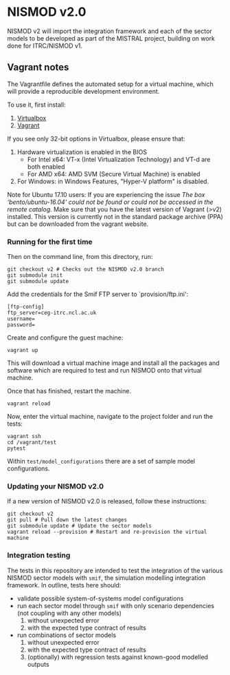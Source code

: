 # NISMOD v2.0

NISMOD v2 will import the integration framework and each of the sector models
to be developed as part of the MISTRAL project, building on work done for
ITRC/NISMOD v1.

## Vagrant notes

The Vagrantfile defines the automated setup for a virtual machine, which will
provide a reproducible development environment.

To use it, first install:

1. [Virtualbox](www.virtualbox.org)
1. [Vagrant](vagrantup.com)

If you see only 32-bit options in Virtualbox, please ensure that:
1. Hardware virtualization is enabled in the BIOS
    - For Intel x64: VT-x (Intel Virtualization Technology) and VT-d are both enabled
    - For AMD x64: AMD SVM (Secure Virtual Machine) is enabled
2. For Windows: in Windows Features, "Hyper-V platform" is disabled.

Note for Ubuntu 17.10 users: If you are experiencing the issue *The box
‘bento/ubuntu-16.04’ could not be found or could not be accessed in the remote
catalog.* Make sure that you have the latest version of Vagrant (>v2) installed.
This version is currently not in the standard package archive (PPA) but can be
downloaded from the vagrant website.


### Running for the first time

Then on the command line, from this directory, run:

    git checkout v2 # Checks out the NISMOD v2.0 branch
    git submodule init
    git submodule update

Add the credentials for the Smif FTP server to `provision/ftp.ini':

```
[ftp-config]
ftp_server=ceg-itrc.ncl.ac.uk
username=
password=
```

Create and configure the guest machine:

    vagrant up

This will download a virtual machine image and install all the packages and
software which are required to test and run NISMOD onto that virtual machine.

Once that has finished, restart the machine.

    vagrant reload

Now, enter the virtual machine, navigate to the project folder
and run the tests:

    vagrant ssh
    cd /vagrant/test
    pytest

Within `test/model_configurations` there are a set of sample model
configurations.

### Updating your NISMOD v2.0

If a new version of NISMOD v2.0 is released, follow these instructions:

    git checkout v2
    git pull # Pull down the latest changes
    git submodule update # Update the sector models
    vagrant reload --provision # Restart and re-provision the virtual machine


### Integration testing

The tests in this repository are intended to test the integration of the various
NISMOD sector models with `smif`, the simulation modelling integration
framework. In outline, tests here should:

- validate possible system-of-systems model configurations
- run each sector model through `smif` with only scenario dependencies (not
  coupling with any other models)
    1. without unexpected error
    1. with the expected type contract of results
- run combinations of sector models
    1. without unexpected error
    1. with the expected type contract of results
    1. (optionally) with regression tests against known-good modelled outputs

